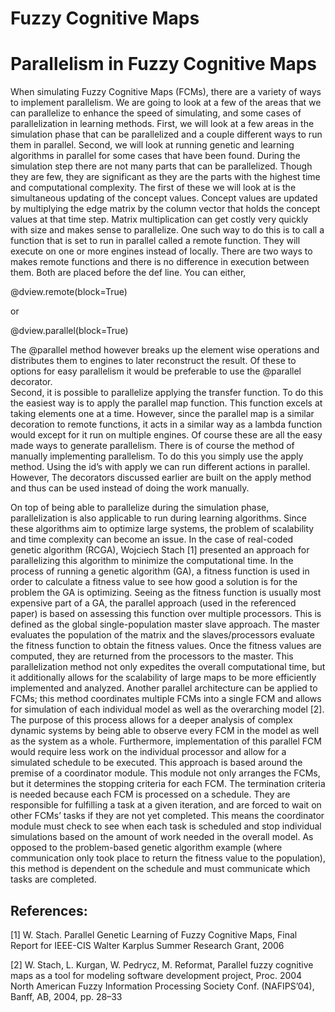 # Fuzzy Cognitive Maps

# Parallelism in Fuzzy Cognitive Maps
When simulating Fuzzy Cognitive Maps (FCMs), there are a variety of ways to implement parallelism. We are going to look at a few of the areas that we can parallelize to enhance the speed of simulating, and some cases of parallelization in learning methods. First, we will look at a few areas in the simulation phase that can be parallelized and a couple different ways to run them in parallel. Second, we will look at running genetic and learning algorithms in parallel for some cases that have been found. 
During the simulation step there are not many parts that can be parallelized. Though they are few, they are significant as they are the parts with the highest time and computational complexity. The first of these we will look at is the simultaneous updating of the concept values. 
Concept values are updated by multiplying the edge matrix by the column vector that holds the concept values at that time step. Matrix multiplication can get costly very quickly with size and makes sense to parallelize. One such way to do this is to call a function that is set to run in parallel called a remote function. They will execute on one or more engines instead of locally. There are two ways to makes remote functions and there is no difference in execution between them. Both are placed before the def line. You can either,

@dview.remote(block=True)    

or

@dview.parallel(block=True)

The @parallel method however breaks up the element wise operations and distributes them to engines to later reconstruct the result. Of these to options for easy parallelism it would be preferable to use the @parallel decorator.  
	Second, it is possible to parallelize applying the transfer function. To do this the easiest way is to apply the parallel map function. This function excels at taking elements one at a time. However, since the parallel map is a similar decoration to remote functions, it acts in a similar way as a lambda function would except for it run on multiple engines. 
	Of course these are all the easy made ways to generate parallelism. There is of course the method of manually implementing parallelism. To do this you simply use the apply method. Using the id’s with apply we can run different actions in parallel. However, The decorators discussed earlier are built on the apply method and thus can be used instead of doing the work manually.

On top of being able to parallelize during the simulation phase, parallelization is also applicable to run during learning algorithms. Since these algorithms aim to optimize large systems, the problem of scalability and time complexity can become an issue. In the case of real-coded genetic algorithm (RCGA), Wojciech Stach [1] presented an approach for parallelizing this algorithm to minimize the computational time. 
In the process of running a genetic algorithm (GA), a fitness function is used in order to calculate a fitness value to see how good a solution is for the problem the GA is optimizing. Seeing as the fitness function is usually most expensive part of a GA, the parallel approach (used in the referenced paper) is based on assessing this function over multiple processors. This is defined as the global single-population master slave approach. The master evaluates the population of the matrix and the slaves/processors evaluate the fitness function to obtain the fitness values. Once the fitness values are computed, they are returned from the processors to the master. This parallelization method not only expedites the overall computational time, but it additionally allows for the scalability of large maps to be more efficiently implemented and analyzed.
Another parallel architecture can be applied to FCMs; this method coordinates multiple FCMs into a single FCM and allows for simulation of each individual model as well as the overarching model [2]. The purpose of this process allows for a deeper analysis of complex dynamic systems by being able to observe every FCM in the model as well as the system as a whole. Furthermore, implementation of this parallel FCM would require less work on the individual processor and allow for a simulated schedule to be executed.
This approach is based around the premise of a coordinator module. This module not only arranges the FCMs, but it determines the stopping criteria for each FCM. The termination criteria is needed because each FCM is processed on a schedule. They are responsible for fulfilling a task at a given iteration, and are forced to wait on other FCMs’ tasks if they are not yet completed. This means the coordinator module must check to see when each task is scheduled and stop individual simulations based on the amount of work needed in the overall model. As opposed to the problem-based genetic algorithm example (where communication only took place to return the fitness value to the population), this method is dependent on the schedule and must communicate which tasks are completed.

## References:

[1] W. Stach. Parallel Genetic Learning of Fuzzy Cognitive Maps, Final Report for IEEE-CIS Walter Karplus Summer Research Grant, 2006

[2] W. Stach, L. Kurgan, W. Pedrycz, M. Reformat, Parallel fuzzy cognitive maps as a tool for modeling software development project, Proc. 2004 North American Fuzzy Information Processing Society Conf. (NAFIPS’04), Banff, AB, 2004, pp. 28–33
